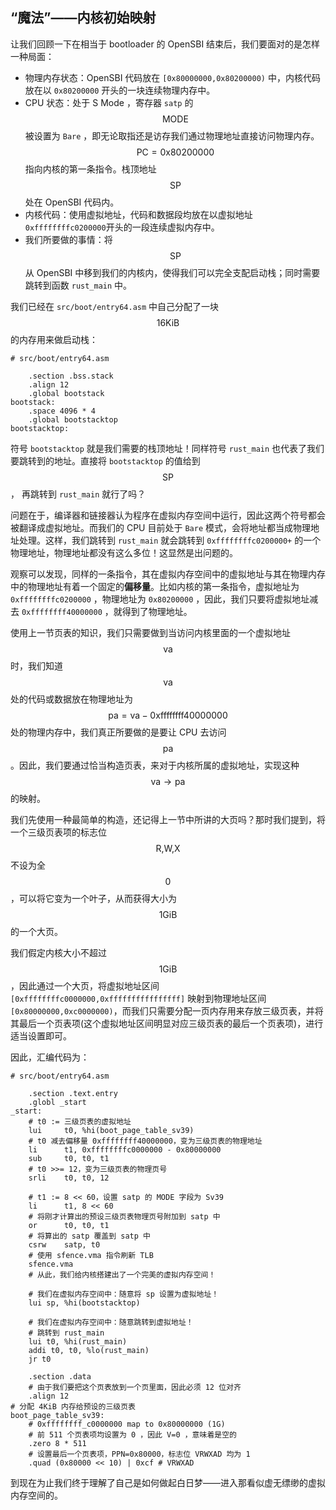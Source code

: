 ## “魔法”——内核初始映射

让我们回顾一下在相当于 bootloader 的 OpenSBI 结束后，我们要面对的是怎样一种局面：

* 物理内存状态：OpenSBI 代码放在 ``[0x80000000,0x80200000)`` 中，内核代码放在以 ``0x80200000`` 开头的一块连续物理内存中。
* CPU 状态：处于 S Mode ，寄存器 ``satp`` 的 $$\text{MODE}$$ 被设置为 ``Bare`` ，即无论取指还是访存我们通过物理地址直接访问物理内存。 $$\text{PC}=0\text{x}80200000$$ 指向内核的第一条指令。栈顶地址 $$\text{SP}$$ 处在 OpenSBI 代码内。
* 内核代码：使用虚拟地址，代码和数据段均放在以虚拟地址 ``0xffffffffc0200000``开头的一段连续虚拟内存中。
* 我们所要做的事情：将 $$\text{SP}$$ 从 OpenSBI 中移到我们的内核内，使得我们可以完全支配启动栈；同时需要跳转到函数 ``rust_main`` 中。

我们已经在 ``src/boot/entry64.asm`` 中自己分配了一块 $$16\text{KiB}$$ 的内存用来做启动栈：

```riscv
# src/boot/entry64.asm

	.section .bss.stack
	.align 12
	.global bootstack
bootstack:
	.space 4096 * 4
	.global bootstacktop
bootstacktop:
```

符号 ``bootstacktop`` 就是我们需要的栈顶地址！同样符号 ``rust_main`` 也代表了我们要跳转到的地址。直接将 ``bootstacktop`` 的值给到 $$\text{SP}$$， 再跳转到 ``rust_main`` 就行了吗？

问题在于，编译器和链接器认为程序在虚拟内存空间中运行，因此这两个符号都会被翻译成虚拟地址。而我们的 CPU 目前处于 ``Bare`` 模式，会将地址都当成物理地址处理。这样，我们跳转到 ``rust_main`` 就会跳转到 ``0xffffffffc0200000+`` 的一个物理地址，物理地址都没有这么多位！这显然是出问题的。

观察可以发现，同样的一条指令，其在虚拟内存空间中的虚拟地址与其在物理内存中的物理地址有着一个固定的**偏移量**。比如内核的第一条指令，虚拟地址为 ``0xffffffffc0200000`` ，物理地址为 ``0x80200000`` ，因此，我们只要将虚拟地址减去 ``0xffffffff40000000`` ，就得到了物理地址。

使用上一节页表的知识，我们只需要做到当访问内核里面的一个虚拟地址 $$\text{va}$$ 时，我们知道 $$\text{va}$$ 处的代码或数据放在物理地址为 $$\text{pa}=\text{va}-0\text{xffffffff40000000}$$ 处的物理内存中，我们真正所要做的是要让 CPU 去访问 $$\text{pa} $$。因此，我们要通过恰当构造页表，来对于内核所属的虚拟地址，实现这种 $$\text{va}\rightarrow\text{pa}$$ 的映射。

我们先使用一种最简单的构造，还记得上一节中所讲的大页吗？那时我们提到，将一个三级页表项的标志位 $$\text{R,W,X}$$ 不设为全 $$0$$ ，可以将它变为一个叶子，从而获得大小为 $$1\text{GiB}$$ 的一个大页。

我们假定内核大小不超过 $$1\text{GiB}$$，因此通过一个大页，将虚拟地址区间 ``[0xffffffffc0000000,0xffffffffffffffff]`` 映射到物理地址区间 ``[0x80000000,0xc0000000)``，而我们只需要分配一页内存用来存放三级页表，并将其最后一个页表项(这个虚拟地址区间明显对应三级页表的最后一个页表项)，进行适当设置即可。

因此，汇编代码为：

```riscv
# src/boot/entry64.asm

	.section .text.entry
	.globl _start
_start:
	# t0 := 三级页表的虚拟地址
	lui     t0, %hi(boot_page_table_sv39)
	# t0 减去偏移量 0xffffffff40000000，变为三级页表的物理地址
    li      t1, 0xffffffffc0000000 - 0x80000000
    sub     t0, t0, t1
    # t0 >>= 12，变为三级页表的物理页号
    srli    t0, t0, 12
    
    # t1 := 8 << 60，设置 satp 的 MODE 字段为 Sv39
    li      t1, 8 << 60
    # 将刚才计算出的预设三级页表物理页号附加到 satp 中
    or      t0, t0, t1
    # 将算出的 satp 覆盖到 satp 中
    csrw    satp, t0
    # 使用 sfence.vma 指令刷新 TLB
    sfence.vma
    # 从此，我们给内核搭建出了一个完美的虚拟内存空间！
    
    # 我们在虚拟内存空间中：随意将 sp 设置为虚拟地址！
    lui sp, %hi(bootstacktop)

	# 我们在虚拟内存空间中：随意跳转到虚拟地址！
	# 跳转到 rust_main
	lui t0, %hi(rust_main)
	addi t0, t0, %lo(rust_main)
	jr t0
	
    .section .data
    # 由于我们要把这个页表放到一个页里面，因此必须 12 位对齐
    .align 12   
# 分配 4KiB 内存给预设的三级页表
boot_page_table_sv39:
    # 0xffffffff_c0000000 map to 0x80000000 (1G)
    # 前 511 个页表项均设置为 0 ，因此 V=0 ，意味着是空的
    .zero 8 * 511
    # 设置最后一个页表项，PPN=0x80000，标志位 VRWXAD 均为 1
    .quad (0x80000 << 10) | 0xcf # VRWXAD
```

到现在为止我们终于理解了自己是如何做起白日梦——进入那看似虚无缥缈的虚拟内存空间的。


